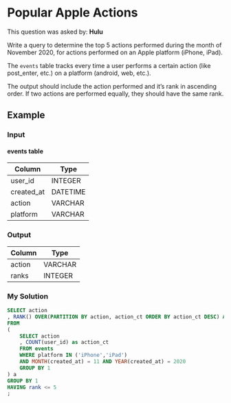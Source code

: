 # Popular Apple Actions

This question was asked by: **Hulu**

Write a query to determine the top 5 actions performed during the month of November 2020, for actions performed on an Apple platform (iPhone, iPad).

The `events` table tracks every time a user performs a certain action (like post_enter, etc.) on a platform (android, web, etc.).

The output should include the action performed and it’s rank in ascending order. If two actions are performed equally, they should have the same rank.

## Example

### Input

#### events table

| Column | Type|
| -------|-----|
| user_id|INTEGER|
| created_at|DATETIME|
| action|VARCHAR|
| platform | VARCHAR |

### Output

| Column| Type|
| ------|-------|
| action| VARCHAR|
| ranks| INTEGER |

### My Solution

```sql
SELECT action
, RANK() OVER(PARTITION BY action, action_ct ORDER BY action_ct DESC) AS rank
FROM
(
    SELECT action
    , COUNT(user_id) as action_ct
    FROM events 
    WHERE platform IN ('iPhone','iPad')
    AND MONTH(created_at) = 11 AND YEAR(created_at) = 2020
    GROUP BY 1
) a
GROUP BY 1
HAVING rank <= 5
;
```
